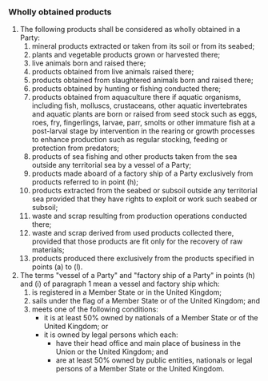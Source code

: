 ### Wholly obtained products
1. The following products shall be considered as wholly obtained in a Party:
   1. mineral products extracted or taken from its soil or from its seabed;
   2. plants and vegetable products grown or harvested there;
   3. live animals born and raised there;
   4. products obtained from live animals raised there;
   5. products obtained from slaughtered animals born and raised there;
   6. products obtained by hunting or fishing conducted there;
   7. products obtained from aquaculture there if aquatic organisms, including fish, molluscs, crustaceans, other aquatic invertebrates and aquatic plants are born or raised from seed stock such as eggs, roes, fry, fingerlings, larvae, parr, smolts or other immature fish at a post-larval stage by intervention in the rearing or growth processes to enhance production such as regular stocking, feeding or protection from predators;
   8. products of sea fishing and other products taken from the sea outside any territorial sea by a vessel of a Party;
   9. products made aboard of a factory ship of a Party exclusively from products referred to in point (h);
   10. products extracted from the seabed or subsoil outside any territorial sea provided that they have rights to exploit or work such seabed or subsoil;
   11. waste and scrap resulting from production operations conducted there;
   12. waste and scrap derived from used products collected there, provided that those products are fit only for the recovery of raw materials;
   13. products produced there exclusively from the products specified in points (a) to (l).
2. The terms "vessel of a Party" and "factory ship of a Party" in points (h) and (i) of paragraph 1 mean a vessel and factory ship which:
   1. is registered in a Member State or in the United Kingdom;
   2. sails under the flag of a Member State or of the United Kingdom; and
   3. meets one of the following conditions:
      - it is at least 50% owned by nationals of a Member State or of the United Kingdom; or
      - it is owned by legal persons which each:
        - have their head office and main place of business in the Union or the United Kingdom; and
        - are at least 50% owned by public entities, nationals or legal persons of a Member State or the United Kingdom.
